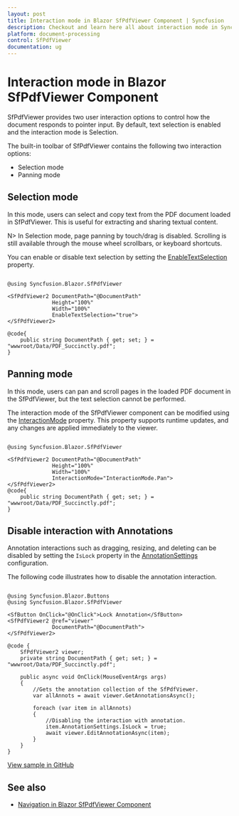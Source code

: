 ```yaml
---
layout: post
title: Interaction mode in Blazor SfPdfViewer Component | Syncfusion
description: Checkout and learn here all about interaction mode in Syncfusion Blazor SfPdfViewer component and more.
platform: document-processing
control: SfPdfViewer
documentation: ug
---
```


# Interaction mode in Blazor SfPdfViewer Component

SfPdfViewer provides two user interaction options to control how the document responds to pointer input. By default, text selection is enabled and the interaction mode is Selection.

The built-in toolbar of SfPdfViewer contains the following two interaction options:

* Selection mode
* Panning mode

## Selection mode

In this mode, users can select and copy text from the PDF document loaded in SfPdfViewer. This is useful for extracting and sharing textual content.

N> In Selection mode, page panning by touch/drag is disabled. Scrolling is still available through the mouse wheel scrollbars, or keyboard shortcuts.

You can enable or disable text selection by setting the [EnableTextSelection](https://help.syncfusion.com/cr/blazor/Syncfusion.Blazor.SfPdfViewer.PdfViewerBase.html#Syncfusion_Blazor_SfPdfViewer_PdfViewerBase_EnableTextSelection) property.

```cshtml

@using Syncfusion.Blazor.SfPdfViewer

<SfPdfViewer2 DocumentPath="@DocumentPath"
              Height="100%"
              Width="100%"
              EnableTextSelection="true">
</SfPdfViewer2>

@code{
    public string DocumentPath { get; set; } = "wwwroot/Data/PDF_Succinctly.pdf";
}
```

## Panning mode

In this mode, users can pan and scroll pages in the loaded PDF document in the SfPdfViewer, but the text selection cannot be performed.

The interaction mode of the SfPdfViewer component can be modified using the [InteractionMode](https://help.syncfusion.com/cr/blazor/Syncfusion.Blazor.SfPdfViewer.PdfViewerBase.html#Syncfusion_Blazor_SfPdfViewer_PdfViewerBase_InteractionMode) property. This property supports runtime updates, and any changes are applied immediately to the viewer.

```cshtml

@using Syncfusion.Blazor.SfPdfViewer

<SfPdfViewer2 DocumentPath="@DocumentPath"
              Height="100%"
              Width="100%"
              InteractionMode="InteractionMode.Pan">
</SfPdfViewer2>
@code{
    public string DocumentPath { get; set; } = "wwwroot/Data/PDF_Succinctly.pdf";
}

```
## Disable interaction with Annotations

Annotation interactions such as dragging, resizing, and deleting can be disabled by setting the `IsLock` property in the [AnnotationSettings](https://help.syncfusion.com/cr/blazor/Syncfusion.Blazor.SfPdfViewer.PdfViewerBase.html#Syncfusion_Blazor_SfPdfViewer_PdfViewerBase_AnnotationSettings) configuration.

The following code illustrates how to disable the annotation interaction.

```cshtml

@using Syncfusion.Blazor.Buttons
@using Syncfusion.Blazor.SfPdfViewer

<SfButton OnClick="@OnClick">Lock Annotation</SfButton>
<SfPdfViewer2 @ref="viewer"
              DocumentPath="@DocumentPath">
</SfPdfViewer2>

@code {
    SfPdfViewer2 viewer;
    private string DocumentPath { get; set; } = "wwwroot/Data/PDF_Succinctly.pdf";

    public async void OnClick(MouseEventArgs args)
    {
        //Gets the annotation collection of the SfPdfViewer.
        var allAnnots = await viewer.GetAnnotationsAsync();

        foreach (var item in allAnnots)
        {
            //Disabling the interaction with annotation.
            item.AnnotationSettings.IsLock = true;
            await viewer.EditAnnotationAsync(item);
        }
    }
}

```

[View sample in GitHub](https://github.com/SyncfusionExamples/blazor-pdf-viewer-examples/tree/master/Annotations/FAQs/Lock_annotations)

## See also

* [Navigation in Blazor SfPdfViewer Component](./interactive-pdf-navigation)